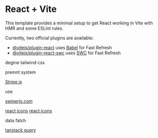 # React + Vite

This template provides a minimal setup to get React working in Vite with HMR and some ESLint rules.

Currently, two official plugins are available:

- [@vitejs/plugin-react](https://github.com/vitejs/vite-plugin-react/blob/main/packages/plugin-react/README.md) uses [Babel](https://babeljs.io/) for Fast Refresh
- [@vitejs/plugin-react-swc](https://github.com/vitejs/vite-plugin-react-swc) uses [SWC](https://swc.rs/) for Fast Refresh



degine tailwind css

premnt system

[Stripe.js](https://docs.stripe.com/stripe-js/react)


use 

[swiperjs.com](https://swiperjs.com/demos#centered)

[react icons](https://www.npmjs.com/package/react-icons)
[react icons](https://react-icons.github.io/react-icons/)



data fatch

[tanstack query](https://tanstack.com/query/latest)
